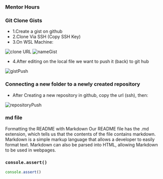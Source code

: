 ### Mentor Hours


### Git Clone Gists

* 1.Create a gist on github
* 2.Clone Via SSH (Copy SSH Key)
* 3.On WSL Machine:

![clone URL](/cloneURL.png)
![nameGist](/nameCloneGist.png)
* 4.After editing on the local file we want to push it (back) to git hub

![gistPush](/gistPush.png)


### Connecting a new folder to a newly created repository

* After Creating a new repository in github, copy the url (ssh), then:

![repositoryPush](/repositoryPush.png)

###  md file

Formatting the README with Markdown
Our README file has the .md extension, which tells us that the contents of the file contains markdown.
Markdown is a simple markup language that allows a developer to easily format text. Markdown can also be parsed into HTML, allowing Markdown to be used in webpages.


### ```console.assert()```

```javascript 
console.assert()
```